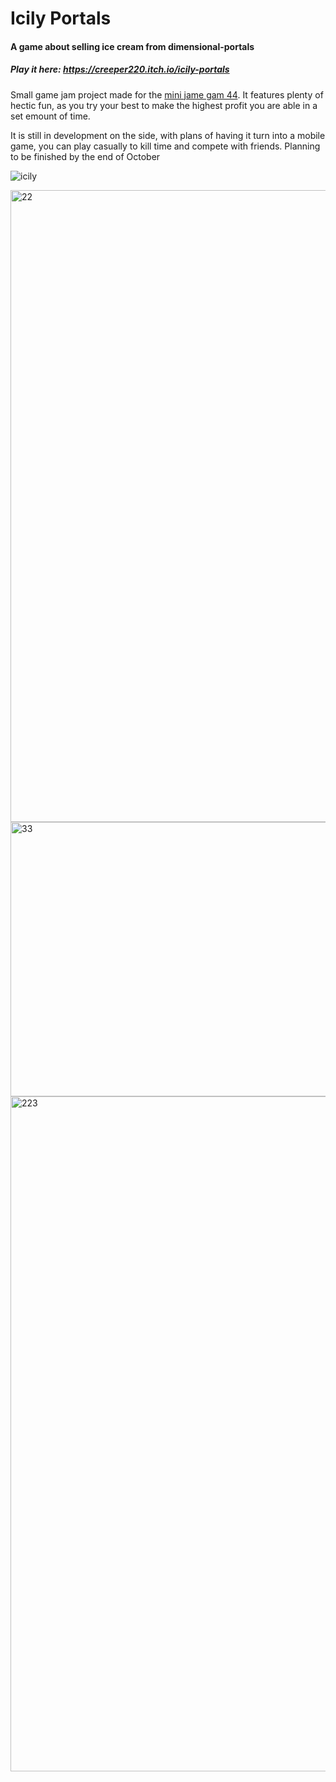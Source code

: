 # Icily Portals
#### A game about selling ice cream from dimensional-portals 
##### Play it here: https://creeper220.itch.io/icily-portals

Small game jam project made for the [mini jame gam 44](https://itch.io/jam/mini-jame-gam-44). It features plenty of hectic fun, as you try your best to make the highest profit you are able in a set emount of time.

It is still in development on the side, with plans of having it turn into a mobile game, you can play casually to kill time and compete with friends. Planning to be finished by the end of October 

![icily](https://github.com/user-attachments/assets/238dd1bd-2cdf-4c9d-b799-6d8d71f0eb47)

<img width="1862" height="1011" alt="22" src="https://github.com/user-attachments/assets/c201ec47-bda4-4d30-b101-d8c50f88e5a6" />

<img width="583" height="439" alt="33" src="https://github.com/user-attachments/assets/85918f23-c820-41e4-bd8d-850c3952ba1a" />

<img width="1920" height="1080" alt="223" src="https://github.com/user-attachments/assets/1dbaa633-99bf-44e3-94a9-5b5f5ea19613" />

